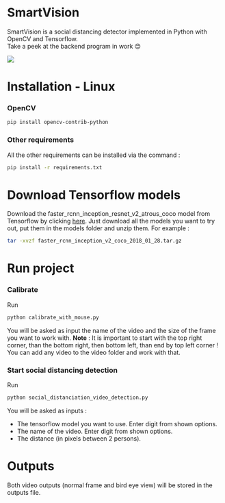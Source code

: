# SmartVision

SmartVision is a social distancing detector implemented in Python with OpenCV and Tensorflow.<br/>
Take a peek at the backend program in work 😊

![](/img/result.gif)

# Installation - Linux

### OpenCV
```bash
pip install opencv-contrib-python
```

### Other requirements
All the other requirements can be installed via the command : 
```bash
pip install -r requirements.txt
```

# Download Tensorflow models

Download the faster_rcnn_inception_resnet_v2_atrous_coco model from Tensorflow by clicking [here](https://github.com/tensorflow/models/blob/master/research/object_detection/g3doc/tf1_detection_zoo.md).
Just download all the models you want to try out, put them in the models folder and unzip them. For example :
```bash
tar -xvzf faster_rcnn_inception_v2_coco_2018_01_28.tar.gz
```

# Run project

### Calibrate
Run 
```bash
python calibrate_with_mouse.py
```
You will be asked as input the name of the video and the size of the frame you want to work with.
**Note** : It is important to start with the top right corner, than the bottom right, then bottom left, than end by top left corner !
You can add any video to the video folder and work with that.

### Start social distancing detection
Run 
```bash
python social_distanciation_video_detection.py
```
You will be asked as inputs :
- The tensorflow model you want to use. Enter digit from shown options.
- The name of the video. Enter digit from shown options.
- The distance (in pixels between 2 persons).

# Outputs
Both video outputs (normal frame and bird eye view) will be stored in the outputs file.
